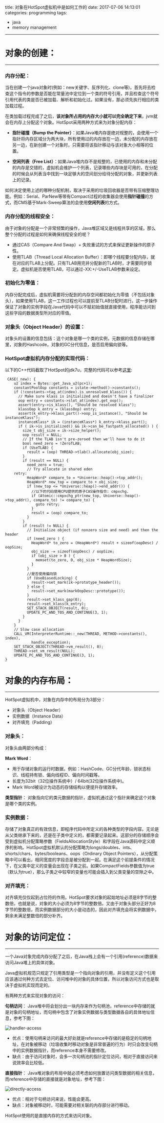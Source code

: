 title: 对象在HotSpot虚拟机中是如何工作的
date: 2017-07-06 14:13:01
categories: programming
tags:
- java
- memory management
---

# 对象的创建：
---

### 内存分配：

当在创建一个java对象时(例如：new关键字、反序列化、clone等)，首先将去检查这个指令的参数是否能在常量池中定位到一个类的符号引用，并且检查这个符号引用代表的类是否已被加载、解析和初始化过。如果没有，那必须先执行相应的类加载过程。

<!--more-->

在类加载过程完成了之后，**该对象所占用的内存大小就可以完全确定下来**，jvm就会在内存上分配这个对象。HotSpot采用两种方式来为对象分配内存：

* **指针碰撞（Bump the Pointer）**：如果Java堆内存是绝对规整的，会使用一个指针将内存区域分为两大块，所有使用过的内存放在一边，未分配的内存放在另一边，在新创建一个对象时，只需要将该指针移动与该对象大小相等的位置。

* **空闲列表（Free List）**：如果Java堆内存不是规整的，已使用的内存和未分配的内存是交错的，虚拟机会维护一个列表，记录哪些内存块是可用的，在分配的时候会从列表当中找到一块足够大的空间划分给待分配的对象，并更新列表上的记录。

如何决定使用上述的哪种分配机制，取决于采用的垃圾回收器是否带有压缩整理功能。例如：Serial、ParNew等带有Compact过程的收集器会使用**指针碰撞**的方式，而CMS基于Mark-Sweep算法的会使用**空闲列表**的方式。

### 内存分配的线程安全：

由于对象的分配是一个非常频繁的操作，Java堆区域又是线程共享的区域，那么整个分配的过程是如何来确保线程安全的呢？

* 通过CAS（Compare And Swap）+ 失败重试的方式来保证更新操作的原子性。
* 使用TLAB（Thread Local Allocation Buffer）：即哪个线程要分配内存，就在对应的TLAB上分配。只有TLAB用完并分配新的TLAB时，才需要同步锁定。虚拟机是否使用TLAB，可以通过-XX:+/-UseTLAB参数来设定。

### 初始化为零值：

内存分配完成后，虚拟机需要将分配到的内存空间都初始化为零值（不包括对象头），如果使用TLAB，这一工作过程也可以提前至TLAB分配时进行。这一步操作保证了对象的实例字段在Java代码中可以不赋初始值就直接使用，程序能访问到这些字段的数据类型所对应的零值。

### 对象头（Object Header）的设置：

对象头的设置的信息包括：这个对象是哪一个类的实例，元数据的信息存储在哪里，对象的Hashcode，对象的GC分代信息，是否启用偏向锁等。

### HotSpot虚拟机内存分配的实现代码：

以下的C++代码截取了HotSpot的jdk7u，完整的代码可以参考[这里](https://github.com/openjdk-mirror/jdk7u-hotspot/blob/master/src/share/vm/interpreter/bytecodeInterpreter.cpp):


```
 CASE(_new): {
    u2 index = Bytes::get_Java_u2(pc+1);
    constantPoolOop constants = istate->method()->constants();
    if (!constants->tag_at(index).is_unresolved_klass()) {
      // Make sure klass is initialized and doesn't have a finalizer
      oop entry = constants->slot_at(index).get_oop();
      assert(entry->is_klass(), "Should be resolved klass");
      klassOop k_entry = (klassOop) entry;
      assert(k_entry->klass_part()->oop_is_instance(), "Should be instanceKlass");
      instanceKlass* ik = (instanceKlass*) k_entry->klass_part();
      if ( ik->is_initialized() && ik->can_be_fastpath_allocated() ) {
        size_t obj_size = ik->size_helper();
        oop result = NULL;
        // If the TLAB isn't pre-zeroed then we'll have to do it
        bool need_zero = !ZeroTLAB;
        if (UseTLAB) {
          result = (oop) THREAD->tlab().allocate(obj_size);
        }
        if (result == NULL) {
          need_zero = true;
          // Try allocate in shared eden
    retry:
          HeapWord* compare_to = *Universe::heap()->top_addr();
          HeapWord* new_top = compare_to + obj_size;
          if (new_top <= *Universe::heap()->end_addr()) {
            //以下的代码使用CPU提供的原子CAS操作指令: cmpxchg.
            if (Atomic::cmpxchg_ptr(new_top, Universe::heap()->top_addr(), compare_to) != compare_to) {
              goto retry;
            }
            result = (oop) compare_to;
          }
        }
        if (result != NULL) {
          // Initialize object (if nonzero size and need) and then the header
          if (need_zero ) {
            HeapWord* to_zero = (HeapWord*) result + sizeof(oopDesc) / oopSize;
            obj_size -= sizeof(oopDesc) / oopSize;
            if (obj_size > 0 ) {
              memset(to_zero, 0, obj_size * HeapWordSize);
            }
          }
          //是否使用偏向锁
          if (UseBiasedLocking) {
            result->set_mark(ik->prototype_header());
          } else {
            result->set_mark(markOopDesc::prototype());
          }
          result->set_klass_gap(0);
          result->set_klass(k_entry);
          SET_STACK_OBJECT(result, 0);
          UPDATE_PC_AND_TOS_AND_CONTINUE(3, 1);
        }
      }
    }
	// Slow case allocation
	CALL_VM(InterpreterRuntime::_new(THREAD, METHOD->constants(), index),
	        handle_exception);
	SET_STACK_OBJECT(THREAD->vm_result(), 0);
	THREAD->set_vm_result(NULL);
	UPDATE_PC_AND_TOS_AND_CONTINUE(3, 1);
}
```

# 对象的内存布局：
---

HotSpot虚拟机中，对象在内存中的布局分为3部分：
* 对象头（Object Header）
* 实例数据（Instance Data）
* 对齐填充（Padding）

### 对象头：

对象头由两部分构成：

**Mark Word**：
* 用于存储对象的运行时数据，例如：HashCode、GC分代年龄、锁状态标识、线程持有锁、偏向线程ID、偏向时间戳等。
* 长度为32bit（32位操作系统中）/ 64bit(32位操作系统中)。
* Mark Word被设计为动态的存储结构以便提升存储效率。

**类型指针**：
对象指向它的类元数据的指针，虚拟机通过这个指针来确定这个对象是哪个类的实例。

### 实例数据：

存储了对象真正的有效信息，即程序代码中所定义的各种类型的字段内容。无论是从父类继承下来的，还是在子类中定义的，都需要记录起来。这部分的存储顺序会受到虚拟机分配策略参数（FieldsAllocationStyle）和字段在Java源码中定义顺序的影响。HotSpot虚拟机默认的分配策略为longs/doubles、ints、shorts/chars、bytes/booleans、oops（Ordinary Object Pointers），从分配策略中可以看出，相同宽度的字段总是被分配到一起。在满足这个前提条件的情况下，在父类中定义的变量会出现在子类之前。如果CompactFields参数值为true（默认为true），那么子类之中较窄的变量也可能会插入到父类变量的空隙之中。

### 对齐填充：

对齐填充仅仅起到占位符的作用。HotSpot要求对象的起始地址必须是8字节的整数倍，也就是说，对象的大小必须为8字节的整数倍。又由于对象头部分正好为8字节的整数倍，而实例数据部分的大小是动态的，因此对齐填充会将实例数据中，剩余未满足整数倍的部分补齐。


# 对象的访问定位：
---

一个Java对象完成内存分配了之后，在Java栈上会有一个引用(reference)数据来访问Java堆上的具体对象。

Java虚拟机规范只规定了引用类型是一个指向对象的引用，并没有定义这个引用应该通过何种方式去定位、访问堆中的对象的具体位置，所以对象访问方式也是取决于虚拟机实现而定的。

有两种方式来实现对象的访问：

**句柄访问**：
Java堆中将会划分出一块内存来作为句柄池，reference中存储的就是对象的句柄地址，而句柄中包含了对象实例数据与类型数据各自的具体地址信息，参考下图：

![handler-access](http://static.zhuxiaodong.net/blog/static/images/handler-access.png)

* 优点：使用句柄来访问的最大好处就是reference中存储的是稳定的句柄地址，在对象被移动（垃圾收集时移动对象是非常普遍的行为）时只会改变句柄中的实例数据指针，而reference本身不需要修改。
* 缺点：由于访问对象时，会多一次句柄池的指针定位访问，相对于直接访问来说效率会比较低。

**直接指针**：
Java堆对象的布局中就必须考虑如何放置访问类型数据的相关信息，而reference中存储的直接就是对象地址，参考下图：

![directly-access](http://static.zhuxiaodong.net/blog/static/images/directly-access.png)

* 优点：相对于句柄访问来说，性能会更高。
* 缺点：对象被移动时，可能需要对相关联的内存部分进行移动。

HotSpot使用的是直接内存的方式来访问对象。


